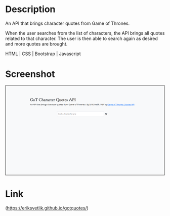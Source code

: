 # Description

An API that brings character quotes from Game of Thrones.

When the user searches from the list of characters, the API brings all quotes related to that character. The user is then able to search again as desired and more quotes are brought.

HTML | CSS | Bootstrap | Javascript

# Screenshot

![Screenshot of webpage](./images/gotquotes.png)

# Link

(https://eriksvetlik.github.io/gotquotes/)

